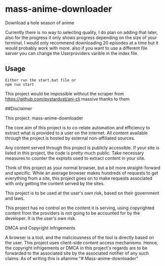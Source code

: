 # mass-anime-downloader
Download a hole season of anime 

Currently there is no way to selecting quality, I do plan on adding that later, also for the progress it only shows progress depending on the size of your terminal, I would only recommend downloading 20 episodes at a time but it would probably work with more. also if you want to use a different file server you can change the Userproviders varible in the index file.

## Usage 
```
Either run the start.bat file or 
npm run start
```
This project would be impossible without the scraper from https://github.com/pystardust/ani-cli massive thanks to them

##Disclaimer

This project: mass-anime-downloader

The core aim of this project is to co-relate automation and efficiency to extract what is provided to a user on the internet. All content available through the project is hosted by external non-affiliated sources.


Any content served through this project is publicly accessible. If your site is listed in this project, the code is pretty much public. Take necessary measures to counter the exploits used to extract content in your site.

Think of this project as your normal browser, but a bit more straight-forward and specific. While an average browser makes hundreds of requests to get everything from a site, this project goes on to make requests associated with only getting the content served by the sites.

This project is to be used at the user's own risk, based on their government and laws.

This project has no control on the content it is serving, using copyrighted content from the providers is not going to be accounted for by the developer. It is the user's own risk.

DMCA and Copyright Infrigements

A browser is a tool, and the maliciousness of the tool is directly based on the user.
This project uses client-side content access mechanisms. Hence, the copyright infrigements or DMCA in this project's regards are to be forwarded to the associated site by the associated notifier of any such claims. As of writing this is allanime
"# Mass-anime-downloader" 
